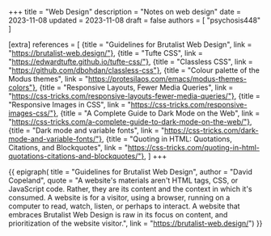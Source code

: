 +++
title = "Web Design"
description = "Notes on web design"
date = 2023-11-08
updated = 2023-11-08
draft = false
authors = [ "psychosis448" ]

[extra]
references = [
    {title = "Guidelines for Brutalist Web Design", link = "https://brutalist-web.design/"},
    {title = "Tufte CSS", link = "https://edwardtufte.github.io/tufte-css/"},
    {title = "Classless CSS", link = "https://github.com/dbohdan/classless-css"},
    {title = "Colour palette of the Modus themes", link = "https://protesilaos.com/emacs/modus-themes-colors"},
    {title = "Responsive Layouts, Fewer Media Queries", link = "https://css-tricks.com/responsive-layouts-fewer-media-queries/"},
    {title = "Responsive Images in CSS", link = "https://css-tricks.com/responsive-images-css/"},
    {title = "A Complete Guide to Dark Mode on the Web", link = "https://css-tricks.com/a-complete-guide-to-dark-mode-on-the-web/"},
    {title = "Dark mode and variable fonts", link = "https://css-tricks.com/dark-mode-and-variable-fonts/"},
    {title = "Quoting in HTML: Quotations, Citations, and Blockquotes", link = "https://css-tricks.com/quoting-in-html-quotations-citations-and-blockquotes/"},
]
+++

{{ epigraph(
    title = "Guidelines for Brutalist Web Design",
    author = "David Copeland",
    quote = "A website's materials aren't HTML tags, CSS, or JavaScript code. Rather, they are its content and the context in which it's consumed. A website is for a visitor, using a browser, running on a computer to read, watch, listen, or perhaps to interact. A website that embraces Brutalist Web Design is raw in its focus on content, and prioritization of the website visitor.",
    link = "https://brutalist-web.design/")
}}
